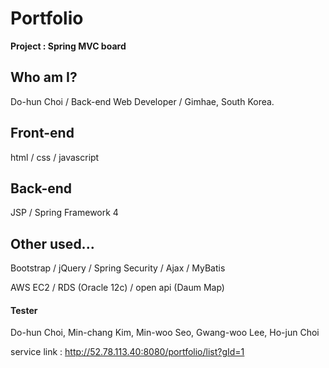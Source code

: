 # Portfolio
<strong>Project : Spring MVC board</strong>

## Who am I?
Do-hun Choi / Back-end Web Developer / Gimhae, South Korea.

## Front-end
html / css / javascript

## Back-end
JSP / Spring Framework 4

## Other used...
Bootstrap / jQuery / Spring Security / Ajax / MyBatis

AWS EC2 / RDS (Oracle 12c) / open api (Daum Map)

#### Tester
Do-hun Choi, Min-chang Kim, Min-woo Seo, Gwang-woo Lee, Ho-jun Choi

service link : http://52.78.113.40:8080/portfolio/list?gId=1
